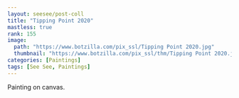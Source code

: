 ```yaml
---
layout: seesee/post-coll
title: "Tipping Point 2020"
mastless: true
rank: 155
image:
  path: "https://www.botzilla.com/pix_ssl/Tipping Point 2020.jpg"
  thumbnail: "https://www.botzilla.com/pix_ssl/thm/Tipping Point 2020.jpg"
categories: [Paintings]
tags: [See See, Paintings]
---
```


Painting on canvas.



